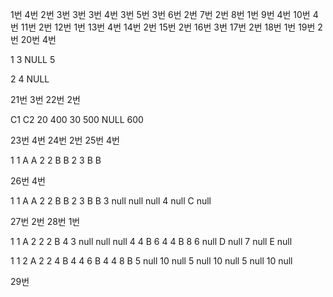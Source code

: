 1번 4번
2번 3번
3번 3번
4번 3번
5번 3번
6번 2번
7번 2번
8번 1번
9번 4번
10번 4번
11번 2번
12번 1번
13번 4번
14번 2번
15번 2번
16번 3번
17번 2번
18번 1번
19번 2번
20번 4번

1
3
NULL
5

2
4
NULL

21번 3번
22번 2번 

C1 C2
20 400
30 500
NULL 600

23번 4번
24번 2번
25번 4번

1 1 A A
2 2 B B
2 3 B B

26번 4번

1 1 A A
2 2 B B
2 3 B B
3 null null null
4 null C null

27번 2번
28번 1번

1 1 A 2
2 2 B 4
3 null null null
4 4 B 6
4 4 B 8
6 null D null
7 null E null

1 1 2 A
2 2 4 B
4 4 6 B
4 4 8 B
5 null 10 null
5 null 10 null
5 null 10 null

29번 

